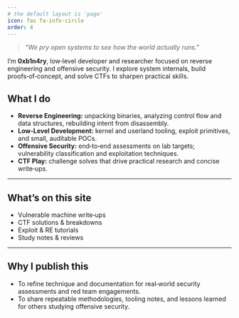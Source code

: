 ```yaml
---
# the default layout is 'page'
icon: fas fa-info-circle
order: 4
---
```


> _“We pry open systems to see how the world actually runs.”_

I’m **0xb1n4ry**, low‑level developer and researcher focused on reverse engineering and offensive security. I explore system internals, build proofs‑of‑concept, and solve CTFs to sharpen practical skills.

## What I do
- **Reverse Engineering:** unpacking binaries, analyzing control flow and data structures, rebuilding intent from disassembly.  
- **Low‑Level Development:** kernel and userland tooling, exploit primitives, and small, auditable POCs.  
- **Offensive Security:** end‑to‑end assessments on lab targets; vulnerability classification and exploitation techniques.  
- **CTF Play:** challenge solves that drive practical research and concise write‑ups.

---

## What’s on this site
- Vulnerable machine write‑ups
- CTF solutions & breakdowns
- Exploit & RE tutorials
- Study notes & reviews

---

## Why I publish this
- To refine technique and documentation for real‑world security assessments and red team engagements.
- To share repeatable methodologies, tooling notes, and lessons learned for others studying offensive security.
